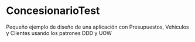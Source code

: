 # ConcesionarioTest

Pequeño ejemplo de diseño de una aplicación con Presupuestos, Vehiculos y Clientes usando los patrones DDD y UOW
